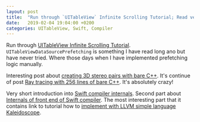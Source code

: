 ```yaml
---
layout: post
title:  "Run through `UITableView` Infinite Scrolling Tutorial; Read very short introduction into Swift compiler internals"
date:   2019-02-04 19:04:00 +0200
categories: UITableView, Swift, Compiler
---
```

Run through [UITableView Infinite Scrolling Tutorial](https://www.raywenderlich.com/5786-uitableview-infinite-scrolling-tutorial). `UITableViewDataSourcePrefetching` is something I have read long ano but have never tried. Where those days when I have implemented prefetching logic manually.

Interesting post about [creating 3D stereo pairs with bare C++](https://habr.com/ru/post/438646/). It's continue of post [Ray tracing with 256 lines of bare C++](https://habr.com/ru/post/436790/). It's absolutely crazy!

Very short introduction into [Swift compiler internals](https://habr.com/ru/company/e-Legion/blog/438204/). Second part about [Internals of front end of Swift compiler](https://habr.com/ru/company/e-Legion/blog/438664/). The most interesting part that it contains link to tutorial how to [implement with LLVM simple language Kaleidoscope](http://llvm.org/docs/tutorial/index.html).
